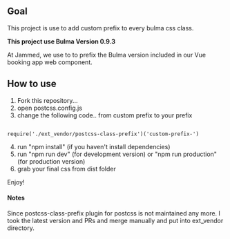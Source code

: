 ## Goal

This project is use to add custom prefix to every bulma css class.

**This project use Bulma Version 0.9.3**

At Jammed, we use to to prefix the Bulma version included in our Vue booking app web component.

## How to use
1. Fork this repository...
2. open postcss.config.js
3. change the following code.. from custom prefix to your prefix

~~~~

require('./ext_vendor/postcss-class-prefix')('custom-prefix-')

~~~~

4. run "npm install" (if you haven't install dependencies)
5. run "npm run dev" (for development version) or "npm run production" (for production version)
6. grab your final css from dist folder

Enjoy!

#### Notes

Since postcss-class-prefix plugin for postcss is not maintained any more. I took the latest version and PRs and merge manually and put into ext_vendor directory.

